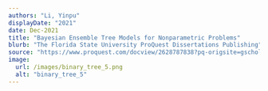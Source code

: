 ```yaml
---
authors: "Li, Yinpu"
displayDate: "2021"
date: Dec-2021
title: "Bayesian Ensemble Tree Models for Nonparametric Problems"
blurb: "The Florida State University ProQuest Dissertations Publishing"
source: "https://www.proquest.com/docview/2628787838?pq-origsite=gscholar&fromopenview=true"
image:
  url: /images/binary_tree_5.png
  alt: "binary_tree_5"
---
```

